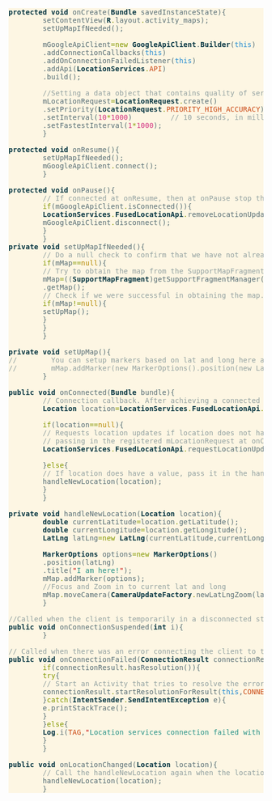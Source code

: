 <pre style="background:#fdf6e3;color:#586e75"><span style="color:#073642;font-weight:700">protected</span> <span style="color:#073642;font-weight:700">void</span> onCreate(<span style="color:#073642;font-weight:700">Bundle</span> savedInstanceState){
        setContentView(<span style="color:#073642;font-weight:700">R</span><span style="color:#859900">.</span>layout<span style="color:#859900">.</span>activity_maps);
        setUpMapIfNeeded();

        mGoogleApiClient<span style="color:#859900">=</span><span style="color:#859900">new</span> <span style="color:#073642;font-weight:700">GoogleApiClient</span>.<span style="color:#073642;font-weight:700">Builder</span>(<span style="color:#268bd2">this</span>)
        .addConnectionCallbacks(<span style="color:#268bd2">this</span>)
        .addOnConnectionFailedListener(<span style="color:#268bd2">this</span>)
        .addApi(<span style="color:#073642;font-weight:700">LocationServices</span><span style="color:#cb4b16"><span style="color:#859900">.</span>API</span>)
        .build();

        <span style="color:#93a1a1">//Setting a data object that contains quality of service parameters for requests </span>
        mLocationRequest<span style="color:#859900">=</span><span style="color:#073642;font-weight:700">LocationRequest</span><span style="color:#859900">.</span>create()
        .setPriority(<span style="color:#073642;font-weight:700">LocationRequest</span><span style="color:#cb4b16"><span style="color:#859900">.</span>PRIORITY_HIGH_ACCURACY</span>)
        .setInterval(<span style="color:#d33682">10</span><span style="color:#859900">*</span><span style="color:#d33682">1000</span>)         <span style="color:#93a1a1">// 10 seconds, in milliseconds</span>
        .setFastestInterval(<span style="color:#d33682">1</span><span style="color:#859900">*</span><span style="color:#d33682">1000</span>);
        }

<span style="color:#073642;font-weight:700">protected</span> <span style="color:#073642;font-weight:700">void</span> onResume(){
        setUpMapIfNeeded();
        mGoogleApiClient<span style="color:#859900">.</span>connect();
        }

<span style="color:#073642;font-weight:700">protected</span> <span style="color:#073642;font-weight:700">void</span> onPause(){
        <span style="color:#93a1a1">// If connected at onResume, then at onPause stop the location updates and disconnect</span>
        <span style="color:#859900">if</span>(mGoogleApiClient<span style="color:#859900">.</span>isConnected()){
        <span style="color:#073642;font-weight:700">LocationServices</span><span style="color:#859900">.</span><span style="color:#073642;font-weight:700">FusedLocationApi</span><span style="color:#859900">.</span>removeLocationUpdates(mGoogleApiClient,<span style="color:#268bd2">this</span>);
        mGoogleApiClient<span style="color:#859900">.</span>disconnect();
        }
        }
<span style="color:#073642;font-weight:700">private</span> <span style="color:#073642;font-weight:700">void</span> setUpMapIfNeeded(){
        <span style="color:#93a1a1">// Do a null check to confirm that we have not already instantiated the map.</span>
        <span style="color:#859900">if</span>(mMap<span style="color:#859900">==</span><span style="color:#b58900">null</span>){
        <span style="color:#93a1a1">// Try to obtain the map from the SupportMapFragment.</span>
        mMap<span style="color:#859900">=</span>((<span style="color:#073642;font-weight:700">SupportMapFragment</span>)getSupportFragmentManager()<span style="color:#859900">.</span>findFragmentById(<span style="color:#073642;font-weight:700">R</span><span style="color:#859900">.</span>id<span style="color:#859900">.</span>map))
        .getMap();
        <span style="color:#93a1a1">// Check if we were successful in obtaining the map.</span>
        <span style="color:#859900">if</span>(mMap<span style="color:#859900">!=</span><span style="color:#b58900">null</span>){
        setUpMap();
        }
        }
        }

<span style="color:#073642;font-weight:700">private</span> <span style="color:#073642;font-weight:700">void</span> setUpMap(){
<span style="color:#93a1a1">//        You can setup markers based on lat and long here as below:</span>
<span style="color:#93a1a1">//        mMap.addMarker(new MarkerOptions().position(new LatLng(0, 0)).title("Marker"));</span>
        }

<span style="color:#073642;font-weight:700">public</span> <span style="color:#073642;font-weight:700">void</span> onConnected(<span style="color:#073642;font-weight:700">Bundle</span> bundle){
        <span style="color:#93a1a1">// Connection callback. After achieving a connected state by calling mGoogleApiClient.connect(), do the following: </span>
        <span style="color:#073642;font-weight:700">Location</span> location<span style="color:#859900">=</span><span style="color:#073642;font-weight:700">LocationServices</span><span style="color:#859900">.</span><span style="color:#073642;font-weight:700">FusedLocationApi</span><span style="color:#859900">.</span>getLastLocation(mGoogleApiClient);

        <span style="color:#859900">if</span>(location<span style="color:#859900">==</span><span style="color:#b58900">null</span>){
        <span style="color:#93a1a1">// Requests location updates if location does not have a value, while being connected to mGoogleApiClient,</span>
        <span style="color:#93a1a1">// passing in the registered mLocationRequest at onCreate, with this (MainActivity) being the Listener</span>
        <span style="color:#073642;font-weight:700">LocationServices</span><span style="color:#859900">.</span><span style="color:#073642;font-weight:700">FusedLocationApi</span><span style="color:#859900">.</span>requestLocationUpdates(mGoogleApiClient,mLocationRequest,<span style="color:#268bd2">this</span>);

        }<span style="color:#859900">else</span>{
        <span style="color:#93a1a1">// If location does have a value, pass it in the handleNewLocation method and call it</span>
        handleNewLocation(location);
        }
        }

<span style="color:#073642;font-weight:700">private</span> <span style="color:#073642;font-weight:700">void</span> handleNewLocation(<span style="color:#073642;font-weight:700">Location</span> location){
        <span style="color:#073642;font-weight:700">double</span> currentLatitude<span style="color:#859900">=</span>location<span style="color:#859900">.</span>getLatitude();
        <span style="color:#073642;font-weight:700">double</span> currentLongitude<span style="color:#859900">=</span>location<span style="color:#859900">.</span>getLongitude();
        <span style="color:#073642;font-weight:700">LatLng</span> latLng<span style="color:#859900">=</span><span style="color:#859900">new</span> <span style="color:#073642;font-weight:700">LatLng</span>(currentLatitude,currentLongitude);

        <span style="color:#073642;font-weight:700">MarkerOptions</span> options<span style="color:#859900">=</span><span style="color:#859900">new</span> <span style="color:#073642;font-weight:700">MarkerOptions</span>()
        .position(latLng)
        .title(<span style="color:#269186"><span style="color:#c60000">"</span>I am here!<span style="color:#c60000">"</span></span>);
        mMap<span style="color:#859900">.</span>addMarker(options);
        <span style="color:#93a1a1">//Focus and Zoom in to current lat and long</span>
        mMap<span style="color:#859900">.</span>moveCamera(<span style="color:#073642;font-weight:700">CameraUpdateFactory</span><span style="color:#859900">.</span>newLatLngZoom(latLng,<span style="color:#d33682">12</span>));
        }

<span style="color:#93a1a1">//Called when the client is temporarily in a disconnected state</span>
<span style="color:#073642;font-weight:700">public</span> <span style="color:#073642;font-weight:700">void</span> onConnectionSuspended(<span style="color:#073642;font-weight:700">int</span> i){
        }

<span style="color:#93a1a1">// Called when there was an error connecting the client to the service</span>
<span style="color:#073642;font-weight:700">public</span> <span style="color:#073642;font-weight:700">void</span> onConnectionFailed(<span style="color:#073642;font-weight:700">ConnectionResult</span> connectionResult){
        <span style="color:#859900">if</span>(connectionResult<span style="color:#859900">.</span>hasResolution()){
        <span style="color:#859900">try</span>{
        <span style="color:#93a1a1">// Start an Activity that tries to resolve the error</span>
        connectionResult<span style="color:#859900">.</span>startResolutionForResult(<span style="color:#268bd2">this</span>,<span style="color:#cb4b16">CONNECTION_FAILURE_RESOLUTION_REQUEST</span>);
        }<span style="color:#859900">catch</span>(<span style="color:#073642;font-weight:700">IntentSender</span><span style="color:#859900">.</span><span style="color:#073642;font-weight:700">SendIntentException</span> e){
        e<span style="color:#859900">.</span>printStackTrace();
        }
        }<span style="color:#859900">else</span>{
        <span style="color:#073642;font-weight:700">Log</span><span style="color:#859900">.</span>i(<span style="color:#cb4b16">TAG</span>,<span style="color:#269186"><span style="color:#c60000">"</span>Location services connection failed with code <span style="color:#c60000">"</span></span><span style="color:#859900">+</span>connectionResult<span style="color:#859900">.</span>getErrorCode());
        }
        }

<span style="color:#073642;font-weight:700">public</span> <span style="color:#073642;font-weight:700">void</span> onLocationChanged(<span style="color:#073642;font-weight:700">Location</span> location){
        <span style="color:#93a1a1">// Call the handleNewLocation again when the location changes</span>
        handleNewLocation(location);
        }
</pre>